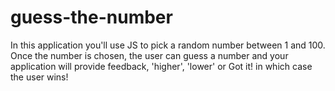 # guess-the-number
In this application you'll use JS to pick a random number between 1 and 100.  Once the number is chosen, the user can guess a number and your application will provide feedback, 'higher', 'lower' or Got it! in which case the user wins!

